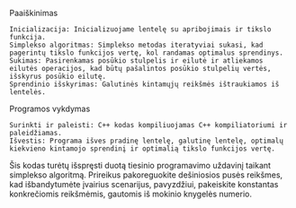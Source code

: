 Paaiškinimas

    Inicializacija: Inicializuojame lentelę su apribojimais ir tikslo funkcija.
    Simplekso algoritmas: Simplekso metodas iteratyviai sukasi, kad pagerintų tikslo funkcijos vertę, kol randamas optimalus sprendinys.
    Sukimas: Pasirenkamas posūkio stulpelis ir eilutė ir atliekamos eilutės operacijos, kad būtų pašalintos posūkio stulpelių vertės, išskyrus posūkio eilutę.
    Sprendinio išskyrimas: Galutinės kintamųjų reikšmės ištraukiamos iš lentelės.

Programos vykdymas

    Surinkti ir paleisti: C++ kodas kompiliuojamas C++ kompiliatoriumi ir paleidžiamas.
    Išvestis: Programa išves pradinę lentelę, galutinę lentelę, optimalų kiekvieno kintamojo sprendinį ir optimalią tikslo funkcijos vertę.

Šis kodas turėtų išspręsti duotą tiesinio programavimo uždavinį taikant simplekso algoritmą. 
Prireikus pakoreguokite dešiniosios pusės reikšmes, kad išbandytumėte įvairius scenarijus, pavyzdžiui, pakeiskite konstantas konkrečiomis reikšmėmis, 
gautomis iš mokinio knygelės numerio.

